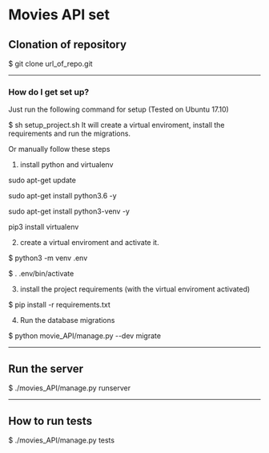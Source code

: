 # Movies API set

## Clonation of repository
$ git clone url_of_repo.git

________________________________________________________________________


### How do I get set up? ###

Just run the following command for setup (Tested on Ubuntu 17.10)

$ sh setup_project.sh
It will create a virtual enviroment, install the requirements and run the migrations.


Or manually follow these steps

1. install python and virtualenv

sudo apt-get update

sudo apt-get install python3.6 -y

sudo apt-get install python3-venv -y

pip3 install virtualenv


2.  create a virtual enviroment and activate it.

$ python3 -m venv .env

$ . .env/bin/activate


3. install the project requirements (with the virtual enviroment activated)

$ pip install -r requirements.txt


4. Run the database migrations

$ python movie_API/manage.py --dev migrate

________________________________________________________________________

## Run the server

$ ./movies_API/manage.py runserver

________________________________________________________________________


## How to run tests

$ ./movies_API/manage.py tests
